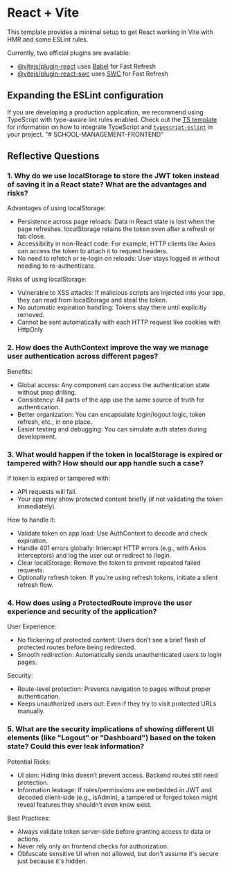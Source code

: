 # React + Vite

This template provides a minimal setup to get React working in Vite with HMR and some ESLint rules.

Currently, two official plugins are available:

- [@vitejs/plugin-react](https://github.com/vitejs/vite-plugin-react/blob/main/packages/plugin-react) uses [Babel](https://babeljs.io/) for Fast Refresh
- [@vitejs/plugin-react-swc](https://github.com/vitejs/vite-plugin-react/blob/main/packages/plugin-react-swc) uses [SWC](https://swc.rs/) for Fast Refresh

## Expanding the ESLint configuration

If you are developing a production application, we recommend using TypeScript with type-aware lint rules enabled. Check out the [TS template](https://github.com/vitejs/vite/tree/main/packages/create-vite/template-react-ts) for information on how to integrate TypeScript and [`typescript-eslint`](https://typescript-eslint.io) in your project.
"# SCHOOL-MANAGEMENT-FRONTEND" 


## Reflective Questions

### 1. Why do we use localStorage to store the JWT token instead of saving it in a React state? What are the advantages and risks?

Advantages of using localStorage:
+ Persistence across page reloads: Data in React state is lost when the page refreshes. localStorage retains the token even after a refresh or tab close.
+ Accessibility in non-React code: For example, HTTP clients like Axios can access the token to attach it to request headers.
+ No need to refetch or re-login on reloads: User stays logged in without needing to re-authenticate.

Risks of using localStorage:
+ Vulnerable to XSS attacks: If malicious scripts are injected into your app, they can read from localStorage and steal the token.
+ No automatic expiration handling: Tokens stay there until explicitly removed.
+ Cannot be sent automatically with each HTTP request like cookies with HttpOnly

### 2. How does the AuthContext improve the way we manage user authentication across different pages?

Benefits:
+ Global access: Any component can access the authentication state without prop drilling.
+ Consistency: All parts of the app use the same source of truth for authentication.
+ Better organization: You can encapsulate login/logout logic, token refresh, etc., in one place.
+ Easier testing and debugging: You can simulate auth states during development.
  
### 3. What would happen if the token in localStorage is expired or tampered with? How should our app handle such a case?

If token is expired or tampered with:
+ API requests will fail.
+ Your app may show protected content briefly (if not validating the token immediately).

How to handle it:
+ Validate token on app load: Use AuthContext to decode and check expiration.
+ Handle 401 errors globally: Intercept HTTP errors (e.g., with Axios interceptors) and log the user out or redirect to /login.
+ Clear localStorage: Remove the token to prevent repeated failed requests.
+ Optionally refresh token: If you're using refresh tokens, initiate a silent refresh flow.

### 4. How does using a ProtectedRoute improve the user experience and security of the application?

User Experience:
+ No flickering of protected content: Users don’t see a brief flash of protected routes before being redirected.
+ Smooth redirection: Automatically sends unauthenticated users to login pages.

Security:
+ Route-level protection: Prevents navigation to pages without proper authentication.
+ Keeps unauthorized users out: Even if they try to visit protected URLs manually.

### 5. What are the security implications of showing different UI elements (like "Logout" or "Dashboard") based on the token state? Could this ever leak information?

Potential Risks:
+ UI alon: Hiding links doesn’t prevent access. Backend routes still need protection.
+ Information leakage: If roles/permissions are embedded in JWT and decoded client-side (e.g., isAdmin), a tampered or forged token might reveal features they shouldn’t even know exist.

Best Practices:
+ Always validate token server-side before granting access to data or actions.
+ Never rely only on frontend checks for authorization.
+ Obfuscate sensitive UI when not allowed, but don't assume it's secure just because it's hidden.
